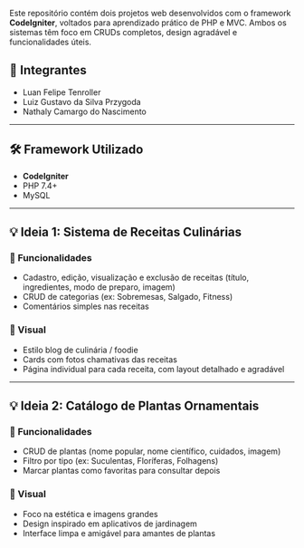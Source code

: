 Este repositório contém dois projetos web desenvolvidos com o framework **CodeIgniter**, voltados para aprendizado prático de PHP e MVC. Ambos os sistemas têm foco em CRUDs completos, design agradável e funcionalidades úteis.

## 👥 Integrantes
- Luan Felipe Tenroller
- Luiz Gustavo da Silva Przygoda
- Nathaly Camargo do Nascimento

---

## 🛠️ Framework Utilizado
- **CodeIgniter**
- PHP 7.4+
- MySQL

---

## 💡 Ideia 1: Sistema de Receitas Culinárias

### 🔹 Funcionalidades
- Cadastro, edição, visualização e exclusão de receitas (título, ingredientes, modo de preparo, imagem)
- CRUD de categorias (ex: Sobremesas, Salgado, Fitness)
- Comentários simples nas receitas

### 🎨 Visual
- Estilo blog de culinária / foodie
- Cards com fotos chamativas das receitas
- Página individual para cada receita, com layout detalhado e agradável

---

## 💡 Ideia 2: Catálogo de Plantas Ornamentais

### 🔹 Funcionalidades
- CRUD de plantas (nome popular, nome científico, cuidados, imagem)
- Filtro por tipo (ex: Suculentas, Floríferas, Folhagens)
- Marcar plantas como favoritas para consultar depois

### 🎨 Visual
- Foco na estética e imagens grandes
- Design inspirado em aplicativos de jardinagem
- Interface limpa e amigável para amantes de plantas
